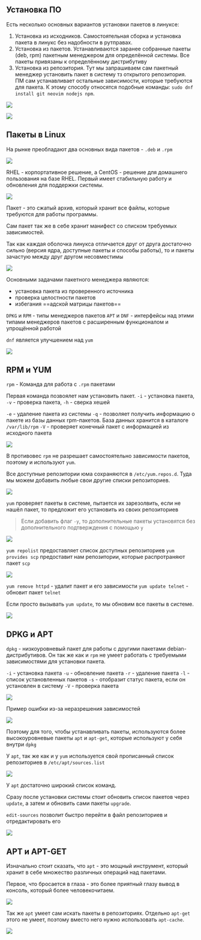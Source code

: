 ## Установка ПО

Есть несколько основных вариантов установки пакетов в линуксе:

1. Установка из исходников. Самостоятельная сборка и установка пакета в линукс без надобности в рутправах.
2. Установка из пакетов. Устанавливаются заранее собранные пакеты (deb, rpm) пакетным менеджером для определённой системы. Все пакеты привязаны к определённому дистрибутиву
3. Установка из репозитория. Тут мы запрашиваем сам пакетный менеджер установить пакет в систему тз открытого репозитория. ПМ сам устанавливает остальные зависимости, которые требуются для пакета. К этому способу относятся подобные команды: `sudo dnf install git neovim nodejs npm`.

![](_png/08e16f7724f15baafd945aca55e37ae2.png)

![](_png/50202f8829c948918454c3cdaaa04fca.png)

## Пакеты в Linux

На рынке преобладают два основных вида пакетов - `.deb` и `.rpm`

![](_png/4c993577fc07d72d9cc84863d8e3552d.png)

RHEL - корпортативное решение, а CentOS - решение для домашнего пользования на базе RHEL. Первый имеет стабильную работу и обновления для поддержки системы.

![](_png/80d276fcdb0c3019542deca68f0dab86.png)

Пакет - это сжатый архив, который хранит все файлы, которые требуются для работы программы.

Сам пакет так же в себе хранит манифест со списком требуемых зависимостей.

Так как каждая оболочка линукса отличается друг от друга достаточно сильно (версия ядра, доступные пакеты и способы работы), то и пакеты зачастую между друг другом несовместимы

![](_png/6b623d654b91239b1e5883fa721c8870.png)

Основными задачами пакетного менеджера являются:

- установка пакета из проверенного источника
- проверка целостности пакетов
- избегания ==адской матрицы пакетов==

`DPKG` и `RPM` - типы менеджеров пакетов
`APT` и `DNF` - интерфейсы над этими типами менеджеров пакетов с расширенным функционалом и упрощённой работой

`dnf` является улучшением над `yum`

![](_png/e34a5e8ebc8593732bdb48b69fec4b22.png)

## RPM и YUM

`rpm` - Команда для работа с `.rpm` пакетами

Первая команда позвоялет нам установить пакет. `-i` - установка пакета, `-v` - проверка пакета, `-h` - сверка хешей

`-e` - удаление пакета из системы
`-q` - позволяет получить информацию о пакете из базы данных rpm-пакетов. База данных хранится в каталоге `/var/lib/rpm`
`-V` - проверяет конечный пакет с информацией из исходного пакета

![](_png/2d19978471cbf2f94957c62e1076ec03.png)

В противовес `rpm` не разрешает самостоятельно зависимости пакетов, поэтому и используют `yum`.

Все доступные репозитории юма сохраняются в `/etc/yum.repos.d`. Туда мы можем добавить любые свои другие списки репозиториев.

![](_png/c20615ed770dc1579be41722a0e48f69.png)

`yum` проверяет пакеты в системе, пытается их зарезолвить, если не нашёл пакет, то предложит его установить из своих репозиториев

> Если добавить флаг `-y`, то дополнительные пакеты установятся без дополнительного подтверждения с помощью `y`

![](_png/619f398c825748a1a42291c3f0569959.png)

`yum repolist` предоставляет список доступных репозиториев
`yum provides scp` предоставит нам репозитории, которые распротраняют пакет `scp`

![](_png/5d6bfa447e290c9c58ade75448bb701d.png)

`yum remove httpd` - удалит пакет и его зависимости
`yum update telnet` - обновит пакет `telnet`

Если просто вызывать `yum update`, то мы обновим все пакеты в системе.

![](_png/4f49f9ea75845573e22aed14414f0607.png)

## DPKG и APT

`dpkg` - низкоуровневый пакет для работы с другими пакетами debian-дистрибутивов. Он так же как и `rpm` не умеет работать с требуемыми зависимостями для установки пакета.

`-i` - установка пакета
`-u` - обновление пакета
`-r` - удаление пакета
`-l` - список установленных пакетов
`-s` - отобразит статус пакета, если он установлен в систему
`-V` - проверка пакета

![](_png/dedf8fdea9f4832a0fdca0c25c9b6d55.png)

Пример ошибки из-за неразрешения зависимостей

![](_png/3206ed2eb2ac7320fcd168ee29435c4c.png)

Поэтому для того, чтобы устанавливать пакеты, используются более высокоуровневые пакеты `apt` и `apt-get`, которые используют у себя внутри `dpkg`

У `apt`, так же как и у `yum` используется свой прописанный список репозиториев в `/etc/apt/sources.list`

![](_png/286e5f5c99128b092e539d60763fff5d.png)

У `apt` достаточно широкий список команд.

Сразу после установки системы стоит обновить список пакетов через `update`, а затем и обновить сами пакеты `upgrade`.

`edit-sources` позволит быстро перейти в файл репозиториев и отредактировать его

![](_png/434cbdf9c3307646e961383c07e4a2d4.png)

## APT и APT-GET

Изначально стоит сказать, что `apt` - это мощный инструмент, который хранит в себе множество различных операций над пакетами.

Первое, что бросается в глаза - это более приятный глазу вывод в консоль, который более человекочитаем.

![](_png/31e1120b0ec107a835d0604cbb132db1.png)

Так же `apt` умеет сам искать пакеты в репозиториях. Отдельно `apt-get` этого не умеет, поэтому вместо него нужно использовать `apt-cache`.

![](_png/ec5eb439b94679497d9cef5d389a8cba.png)
